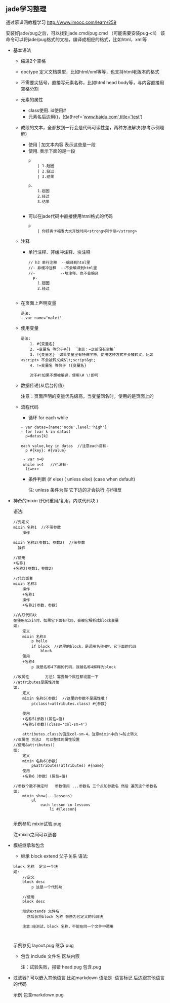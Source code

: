 jade学习整理
---

通过慕课网教程学习 http://www.imooc.com/learn/259

安装好jade/pug之后，可以找到jade.cmd/pug.cmd （可能需要安装pug-cli）
该命令可以将jade/pug格式的文档，编译成相应的格式，比如html，xml等

* 基本语法
	* 缩进2个空格
	* doctype 定义文档类型，比如html/xml等等，也支持html老版本的格式
	* 不需要尖括号，直接写元素名称，比如html head body等，与内容直接用空格分割
	* 元素的属性
		* class使用. id使用#
		* 元素名后边用()，如a(href='www.baidu.com',title='test')
		
	* 成段的文本，全都放到一行会是代码可读性差，两种方法解决(参考示例理解)
		* 使用 | 加文本内容 表示这些是一段
		* 使用. 表示下面的是一段
			```
			p
				| 1.起因
				| 2.经过
				| 3.结果
				
			p.
				1.起因
				2.经过
				3.结果
				
			```
		* 可以在jade代码中直接使用html格式的代码
			```
			p
				| 你好奥卡福发大水开放时间<strong>阿卡丽</strong>
			
			```
	* 注释
		* 单行注释、非缓冲注释、块注释
			```
			// h3 单行注释  --编译到html里
			//- 非缓冲注释  --不会编译到html里
			//-           --块注释，也不会编译
			  p.
			    1.起因
			    2.经过
			   
			```
	
	* 在页面上声明变量
		```
		语法:
		- var name="malei"
		
		```
	* 使用变量 
		```
	  语法:
			1. #{变量名}
			2. =变量名 等价于#{}  `注意：=之前没有空格`
			3. !{变量名}  如果变量里有特殊字符，使用这种方式不会被转义，比如<script> 不会被转义成&lt;script&gt;
			4. !=变量名 等价于 !{变量名}
			
			对于#!如果不想被编译，使用\# \!即可

		```
	* 数据传递(从后台传值)	
		
		注意：页面声明的变量优先级高，当变量同名时，使用的是页面上的
		
	* 流程代码
		* 循环 for each while  
		```
		- var datas={name:'node',level:'high'}
		- for (var k in datas)
		  p=datas[k]
		  
		each value,key in datas  //注意each没有-
		  p #{key}: #{value}  
		  
		 - var n=0
		 while n<4   //也没有-
		  li=n++
		
		```
		* 条件判断 (if else) ( unless else) (case when default)
		
			注: unless 条件为假 它下边的才会执行 与if相反
			
* 神奇的mixin	(代码重用/复用，内联代码块 )
			
	语法:
	```
	//先定义
	mixin 名称1  //不带参数
		操作	
	
	mixin 名称2(参数1，参数2)  //带参数
	  操作		
		
	//使用
	+名称1
	+名称2(参数1，参数2)	
	
	//代码嵌套
	mixin 名称3
		操作
		+名称1
		操作
		+名称2(参数，参数)
		
	//内联代码块
	在使用mixin时，如果它下面有代码，会被它解析成block变量
	如:
		定义
		mixin 名称4
			p hello
			if block  //这里的block，是调用名称4时，它下面的代码
				block	
		使用
		+名称4
			p 我是名称4下面的代码，我被名称4解释为block 
		
	//改属性		方法1	需要每个属性都设置一下
	//attributes是属性对象
	如:
		定义
		mixin 名称5(参数)  //这里的参数不是属性哦！
			p(class!=attributes.class) #{参数}
			
		使用
		+名称5(参数)(属性=值)
		+名称5(参数)(class='col-sm-4')
											
		attributes.class的值是col-sm-4，注意mixin中的!=防止转义
	//改属性 方法2  可以整体的属性设置
	//使用&attributes()
	如:
		定义
		mixin 名称6(参数)
			p&attributes(attributes) #{name}
		使用
		+名称6（参数）(属性=值)	
		
	//参数个数不确定时	 参数使用 ...参数名 三个点加参数名 然后 遍历这个参数名
	如:
		mixin show(...lessons)
			ul
				each lesson in lessons
					li #{lesson}
	
	
	```
	示例参见 mixin试验.pug
	
	注:mixin之间可以嵌套
	
* 模板继承和包含

	* 继承 block extend  父子关系
	语法:
	```
	block 名称  定义一个块
	如:
		//定义
		block desc
			p 这是一个代码块
			
		//使用
		block desc
		
		继承extends 文件名
		  然后会将block 名称 替换为它定义的代码块
		  
		注意:经测试，block 名称，不能在同一个文件中调用  
		
			
	
	```
	示例参见  layout.pug 继承.pug
	
	* 包含 include 文件名 区块内嵌
	
		注：试验失败，报错  head.pug 包含.pug
		
* 过滤器? 可以嵌入其他语言 比如markdown 语法是 :语言标记 后边跟其他语言的代码
	
	示例 包含markdown.pug		
	
		